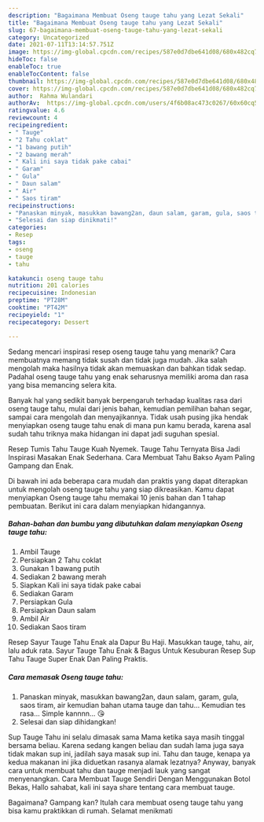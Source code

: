 ```yaml
---
description: "Bagaimana Membuat Oseng tauge tahu yang Lezat Sekali"
title: "Bagaimana Membuat Oseng tauge tahu yang Lezat Sekali"
slug: 67-bagaimana-membuat-oseng-tauge-tahu-yang-lezat-sekali
category: Uncategorized
date: 2021-07-11T13:14:57.751Z
image: https://img-global.cpcdn.com/recipes/587e0d7dbe641d08/680x482cq70/oseng-tauge-tahu-foto-resep-utama.jpg
hideToc: false
enableToc: true
enableTocContent: false
thumbnail: https://img-global.cpcdn.com/recipes/587e0d7dbe641d08/680x482cq70/oseng-tauge-tahu-foto-resep-utama.jpg
cover: https://img-global.cpcdn.com/recipes/587e0d7dbe641d08/680x482cq70/oseng-tauge-tahu-foto-resep-utama.jpg
author:  Rahma Wulandari
authorAv:  https://img-global.cpcdn.com/users/4f6b08ac473c0267/60x60cq50/avatar.jpg
ratingvalue: 4.6
reviewcount: 4
recipeingredient:
- " Tauge"
- "2 Tahu coklat"
- "1 bawang putih"
- "2 bawang merah"
- " Kali ini saya tidak pake cabai"
- " Garam"
- " Gula"
- " Daun salam"
- " Air"
- " Saos tiram"
recipeinstructions:
- "Panaskan minyak, masukkan bawang2an, daun salam, garam, gula, saos tiram, air kemudian bahan utama tauge dan tahu... Kemudian tes rasa... Simple kannnn... 😘"
- "Selesai dan siap dinikmati!"
categories:
- Resep
tags:
- oseng
- tauge
- tahu

katakunci: oseng tauge tahu 
nutrition: 201 calories
recipecuisine: Indonesian
preptime: "PT28M"
cooktime: "PT42M"
recipeyield: "1"
recipecategory: Dessert

---
```



Sedang mencari inspirasi resep oseng tauge tahu yang menarik? Cara membuatnya memang tidak susah dan tidak juga mudah. Jika salah mengolah maka hasilnya tidak akan memuaskan dan bahkan tidak sedap. Padahal oseng tauge tahu yang enak seharusnya memiliki aroma dan rasa yang bisa memancing selera kita.


Banyak hal yang sedikit banyak berpengaruh terhadap kualitas rasa dari oseng tauge tahu, mulai dari jenis bahan, kemudian pemilihan bahan segar, sampai cara mengolah dan menyajikannya. Tidak usah pusing jika hendak menyiapkan oseng tauge tahu enak di mana pun kamu berada, karena asal sudah tahu triknya maka hidangan ini dapat jadi suguhan spesial.

Resep Tumis Tahu Tauge Kuah Nyemek. Tauge Tahu Ternyata Bisa Jadi Inspirasi Masakan Enak Sederhana. Cara Membuat Tahu Bakso Ayam Paling Gampang dan Enak.


Di bawah ini ada beberapa cara mudah dan praktis yang dapat diterapkan untuk mengolah oseng tauge tahu yang siap dikreasikan. Kamu dapat menyiapkan Oseng tauge tahu memakai 10 jenis bahan dan 1 tahap pembuatan. Berikut ini cara dalam menyiapkan hidangannya.

<!--inarticleads1-->

##### Bahan-bahan dan bumbu yang dibutuhkan dalam menyiapkan Oseng tauge tahu:

1. Ambil  Tauge
1. Persiapkan 2 Tahu coklat
1. Gunakan 1 bawang putih
1. Sediakan 2 bawang merah
1. Siapkan  Kali ini saya tidak pake cabai
1. Sediakan  Garam
1. Persiapkan  Gula
1. Persiapkan  Daun salam
1. Ambil  Air
1. Sediakan  Saos tiram


Resep Sayur Tauge Tahu Enak ala Dapur Bu Haji. Masukkan tauge, tahu, air, lalu aduk rata. Sayur Tauge Tahu Enak &amp; Bagus Untuk Kesuburan Resep Sup Tahu Tauge Super Enak Dan Paling Praktis. 

<!--inarticleads2-->

##### Cara memasak Oseng tauge tahu:

1. Panaskan minyak, masukkan bawang2an, daun salam, garam, gula, saos tiram, air kemudian bahan utama tauge dan tahu... Kemudian tes rasa... Simple kannnn... 😘
1. Selesai dan siap dihidangkan!

Sup Tauge Tahu ini selalu dimasak sama Mama ketika saya masih tinggal bersama beliau. Karena sedang kangen beliau dan sudah lama juga saya tidak makan sup ini, jadilah saya masak sup ini. Tahu dan tauge, kenapa ya kedua makanan ini jika diduetkan rasanya alamak lezatnya? Anyway, banyak cara untuk membuat tahu dan tauge menjadi lauk yang sangat menyenangkan. Cara Membuat Tauge Sendiri Dengan Menggunakan Botol Bekas, Hallo sahabat, kali ini saya share tentang cara membuat tauge. 

Bagaimana? Gampang kan? Itulah cara membuat oseng tauge tahu yang bisa kamu praktikkan di rumah. Selamat menikmati
